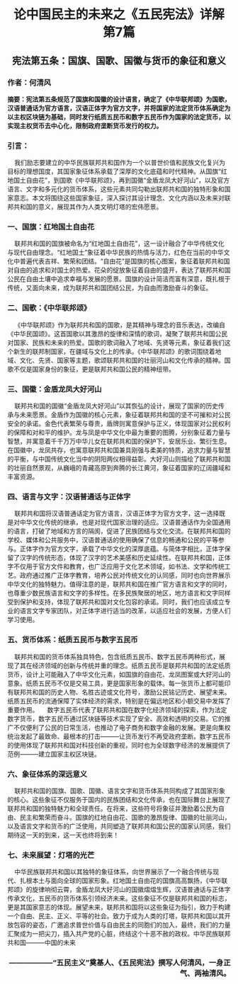 # **<p align="center">论中国民主的未来之《五民宪法》详解  第7篇</p>**
## **<p align="center">宪法第五条：国旗、国歌、国徽与货币的象征和意义</p>**
### **作者：何清风**
**摘要：宪法第五条规范了国旗和国徽的设计语言，确定了《中华联邦颂》为国歌，汉语普通话为官方语言，汉语正体字为官方文字，并将国家的法定货币体系确定为以主权区块链为基础，同时发行纸质五民币和数字五民币作为国家的法定货币，以实现主权货币去中心化，限制政府垄断货币发行的权力。**
### **引言：**
&nbsp;&nbsp;&nbsp;&nbsp;我们励志要建立的中华民族联邦共和国作为一个以普世价值和民族文化复兴为目标的理想国度，其国家象征体系承载了深厚的文化底蕴和时代精神。从国旗“红地国土自由花”，到国歌《中华联邦颂》，再到国徽“金盾龙凤大好河山”，以及官方语言、文字和多元化的货币体系，这些元素共同勾勒出联邦共和国的独特形象和国家意志。本文将围绕这些国家象征，深入探讨其设计理念、文化内涵以及未来对联邦共和国的意义，展现其作为人类文明灯塔的宏伟愿景。
### **一、国旗：红地国土自由花**
&nbsp;&nbsp;&nbsp;&nbsp;联邦共和国的国旗被命名为“红地国土自由花”，这一设计融合了中华传统文化与现代自由理念。“红地国土”象征着中华民族的热情与活力，红色在当前的中华文化中普遍代表吉祥、繁荣和团结。“自由花”是国旗的核心图案，象征着联邦共和国对自由的追求和对国土的热爱。花朵的绽放象征着自由的盛开，表达了联邦共和国公民在自由土壤中追求幸福与发展的愿景。国旗的设计简洁而富有深意，既扎根于传统，又面向未来，成为联邦共和国团结公民，为自由而激励奋斗的象征。
### **二、国歌：《中华联邦颂》**
&nbsp;&nbsp;&nbsp;&nbsp;《中华联邦颂》作为联邦共和国的国歌，是其精神与理念的音乐表达，改编自《中华民国颂》。这首国歌以其激昂的旋律和深情的歌词，凝聚了联邦共和国公民对国家、民族和未来的热爱。国歌的歌词融入了地域、先贤等元素，象征着我们这个新生的联邦制国家，在疆域与文化上的传承。《中华联邦颂》的歌词围绕着地域、文化、先贤、国家等主题，歌颂联邦共和国的壮丽河山和文化传承的精神。国歌不仅是国家身份的象征，更是联邦共和国公民的精神纽带。
### **三、国徽：金盾龙凤大好河山**
&nbsp;&nbsp;&nbsp;&nbsp;联邦共和国的国徽“金盾龙凤大好河山”以其恢弘的设计，展现了国家的历史传承与未来愿景。金盾作为国徽的核心元素，象征着联邦共和国的坚不可摧和对公民安全的承诺。金色代表繁荣与尊贵，盾牌则寓意保护与正义，体现国家对公民权利的保障和对和平的维护。龙与凤是中华文化中最为重要的图腾，分别象征着力量与智慧，并寓意着千千万万中华儿女在联邦共和国的保护下，安居乐业、繁衍生息。在国徽中，龙凤共存，也寓意联邦共和国兼具刚强与柔美的特质，追求力量与智慧的平衡，与中国传统文化当中的阴阳两仪相得益彰。大好河山则描绘了联邦共和国的壮丽自然景观，从巍峨的青藏高原到奔腾的长江黄河，象征着国家的辽阔疆域和丰富资源。
### **四、语言与文字：汉语普通话与正体字**
&nbsp;&nbsp;&nbsp;&nbsp;联邦共和国将汉语普通话定为官方语言，汉语正体字为官方文字，这一选择既是对中华文化传统的继承，也是对现代国家治理的适应。汉语普通话作为全国通用的语言，打破了地域和方言的隔阂，促进了民族团结与文化交流。在联邦共和国的学校、媒体和公共服务中，汉语普通话的使用确保了信息的畅通和公民的平等参与。正体字作为官方文字，承载了中华文化的深厚底蕴。与简体字相比，正体字保留了汉字的传统形态，体现了汉字的艺术美感和历史延续性。在联邦共和国，正体字不仅用于官方文件和教育，也广泛应用于文化艺术领域，如书法、文学和传统工艺。政府通过推广正体字教育，培养公民对传统文化的认同感，同时也向世界展示中华文化的独特魅力。值得注意的是，联邦共和国在推广官方语言和文字的同时，也尊重少数民族语言和文字的多样性。在多民族聚居的地区，地方语言和文字同样受到保护和支持，体现了联邦共和国对文化包容的承诺。同时，我们也应该成立专业的语言文字专家团队，对正体字进行适当的改革，以适应社会的发展，方便人们学习使用。
### **五、货币体系：纸质五民币与数字五民币**
&nbsp;&nbsp;&nbsp;&nbsp;联邦共和国的货币体系独具特色，包含纸质五民币、数字五民币两种形式，展现了其在经济领域的创新与传统并重的理念。纸质五民币是联邦共和国的法定纸质货币，设计上可能融入了中华文化元素，如国旗的自由花、龙凤图案或大好河山的意象。纸质五民币不仅是交易工具，更是国家形象的载体。每一张货币上都可能印有联邦共和国的历史人物、名胜古迹或文化符号，激励公民铭记历史、展望未来。纸质五民币的流通保障了实体经济的需求，特别是在偏远地区和小额交易中发挥了重要作用。
&nbsp;&nbsp;&nbsp;&nbsp;数字五民币代表了联邦共和国在数字化经济领域的探索，作为法定数字货币，数字五民币通过区块链等技术实现了安全、高效和透明的交易。它的推广不仅便利了公民的日常生活，也推动了电子商务和数字金融的发展。更是向集权统治发起了最致命、最根本的打击———让货币发行不再受政府垄断。数字五民币的使用体现了联邦共和国对科技创新的重视，同时也为全球数字经济的发展提供了范例———建立国家主权区块链。
### **六、象征体系的深远意义**
&nbsp;&nbsp;&nbsp;&nbsp;联邦共和国的国旗、国歌、国徽、语言文字和货币体系共同构成了其国家形象的核心。这些象征不仅服务于国内的民族团结和文化传承，也在国际舞台上展现了联邦共和国的独特魅力和全球责任。在将来，这些符号将象征并激励着公民为自由、民主和繁荣而奋斗。国旗的红地自由花、国歌的激昂旋律、国徽的壮丽河山，以及语言文字和货币的广泛使用，共同塑造了联邦共和国公民的国家认同感，我们期待这一天的到来，这一天也终将到来！
### **七、未来展望：灯塔的光芒**
&nbsp;&nbsp;&nbsp;&nbsp;中华民族联邦共和国以其独特的象征体系，向世界展示了一个融合传统与现代、扎根本土与面向全球的国家形象。红地国土自由花的国旗高高飘扬，《中华联邦颂》的旋律响彻云霄，金盾龙凤大好河山的国徽熠熠生辉，汉语普通话与正体字传承文化，五民币的货币体系引领经济未来。这些象征不仅是联邦共和国的标志，更是其国家意志的体现。展望未来，联邦共和国将以这些象征为指引，致力于构建一个自由、民主、正义、平等的社会。致力于成为人类的灯塔，联邦共和国以其开放包容的姿态，广邀追求普世价值与自由民主的同胞们的加入，最终，我们的力量汇聚成为一把尖刀，插入共产党的心脏，终结这个十恶不赦的政权。中华民族联邦共和国———中国的未来
### **<p align="right">——————“五民主义”奠基人、《五民宪法》撰写人何清风，一身正气、两袖清风。</p>**